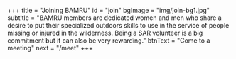 +++
title = "Joining BAMRU"
id = "join"
bgImage = "img/join-bg1.jpg"
subtitle = "BAMRU members are dedicated women and men who share a desire to put their specialized outdoors skills to use in the service of people missing or injured in the wilderness. Being a SAR volunteer is a big commitment but it can also be very rewarding."
btnText = "Come to a meeting"
next = "/meet"
+++